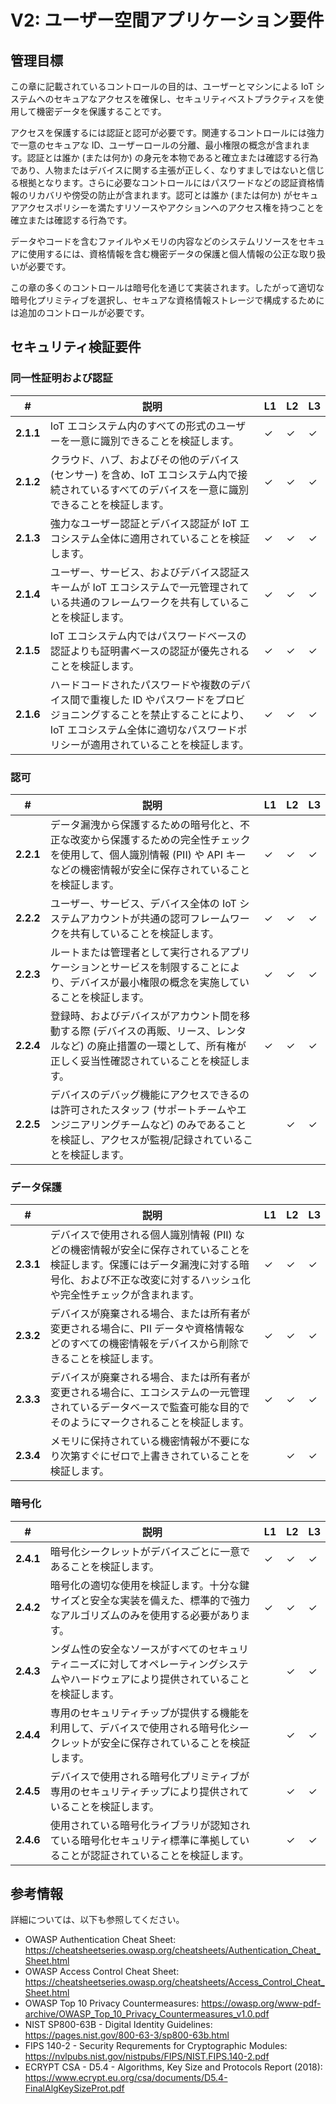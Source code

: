 # V2: ユーザー空間アプリケーション要件

## 管理目標

この章に記載されているコントロールの目的は、ユーザーとマシンによる IoT システムへのセキュアなアクセスを確保し、セキュリティベストプラクティスを使用して機密データを保護することです。

アクセスを保護するには認証と認可が必要です。関連するコントロールには強力で一意のセキュアな ID、ユーザーロールの分離、最小権限の概念が含まれます。認証とは誰か (または何か) の身元を本物であると確立または確認する行為であり、人物またはデバイスに関する主張が正しく、なりすましではないと信じる根拠となります。さらに必要なコントロールにはパスワードなどの認証資格情報のリカバリや傍受の防止が含まれます。認可とは誰か (または何か) がセキュアアクセスポリシーを満たすリソースやアクションへのアクセス権を持つことを確立または確認する行為です。

データやコードを含むファイルやメモリの内容などのシステムリソースをセキュアに使用するには、資格情報を含む機密データの保護と個人情報の公正な取り扱いが必要です。

この章の多くのコントロールは暗号化を通じて実装されます。したがって適切な暗号化プリミティブを選択し、セキュアな資格情報ストレージで構成するためには追加のコントロールが必要です。

## セキュリティ検証要件

### 同一性証明および認証

| # | 説明 | L1 | L2 | L3 |
| --  | ---------------------- | - | - | - |
| **2.1.1** | IoT エコシステム内のすべての形式のユーザーを一意に識別できることを検証します。 | ✓ | ✓ | ✓ |
| **2.1.2** | クラウド、ハブ、およびその他のデバイス (センサー) を含め、IoT エコシステム内で接続されているすべてのデバイスを一意に識別できることを検証します。 | ✓ | ✓ | ✓ |
| **2.1.3** | 強力なユーザー認証とデバイス認証が IoT エコシステム全体に適用されていることを検証します。 | ✓ | ✓ | ✓ |
| **2.1.4** | ユーザー、サービス、およびデバイス認証スキームが IoT エコシステムで一元管理されている共通のフレームワークを共有していることを検証します。 | ✓ | ✓ | ✓ |
| **2.1.5** | IoT エコシステム内ではパスワードベースの認証よりも証明書ベースの認証が優先されることを検証します。 | ✓ | ✓ | ✓ |
| **2.1.6** | ハードコードされたパスワードや複数のデバイス間で重複した ID やパスワードをプロビジョニングすることを禁止することにより、IoT エコシステム全体に適切なパスワードポリシーが適用されていることを検証します。 | ✓ | ✓ | ✓ |


### 認可

| # | 説明 | L1 | L2 | L3 |
| --  | ---------------------- | - | - | - |
| **2.2.1** | データ漏洩から保護するための暗号化と、不正な改変から保護するための完全性チェックを使用して、個人識別情報 (PII) や API キーなどの機密情報が安全に保存されていることを検証します。 | ✓ | ✓ | ✓ |
| **2.2.2** | ユーザー、サービス、デバイス全体の IoT システムアカウントが共通の認可フレームワークを共有していることを検証します。 | ✓ | ✓ | ✓ |
| **2.2.3** | ルートまたは管理者として実行されるアプリケーションとサービスを制限することにより、デバイスが最小権限の概念を実施していることを検証します。 | ✓ | ✓ | ✓ |
| **2.2.4** | 登録時、およびデバイスがアカウント間を移動する際 (デバイスの再販、リース、レンタルなど) の廃止措置の一環として、所有権が正しく妥当性確認されていることを検証します。 | ✓ | ✓ | ✓ |
| **2.2.5** | デバイスのデバッグ機能にアクセスできるのは許可されたスタッフ (サポートチームやエンジニアリングチームなど) のみであることを検証し、アクセスが監視/記録されていることを検証します。 | | ✓ | ✓ |


### データ保護

| # | 説明 | L1 | L2 | L3 |
| --  | ---------------------- | - | - | - |
| **2.3.1** | デバイスで使用される個人識別情報 (PII) などの機密情報が安全に保存されていることを検証します。保護にはデータ漏洩に対する暗号化、および不正な改変に対するハッシュ化や完全性チェックが含まれます。 | ✓ | ✓ | ✓ |
| **2.3.2** | デバイスが廃棄される場合、または所有者が変更される場合に、PII データや資格情報などのすべての機密情報をデバイスから削除できることを検証します。 | ✓ | ✓ | ✓ |
| **2.3.3** | デバイスが廃棄される場合、または所有者が変更される場合に、エコシステムの一元管理されているデータベースで監査可能な目的でそのようにマークされることを検証します。 | ✓ | ✓ | ✓ |
| **2.3.4** | メモリに保持されている機密情報が不要になり次第すぐにゼロで上書きされていることを検証します。 | | ✓ | ✓ |


### 暗号化

| # | 説明 | L1 | L2 | L3 |
| --  | ---------------------- | - | - | - |
| **2.4.1** | 暗号化シークレットがデバイスごとに一意であることを検証します。 | ✓ | ✓ | ✓ |
| **2.4.2** | 暗号化の適切な使用を検証します。十分な鍵サイズと安全な実装を備えた、標準的で強力なアルゴリズムのみを使用する必要があります。 | ✓ | ✓ | ✓ |
| **2.4.3** | ンダム性の安全なソースがすべてのセキュリティニーズに対してオペレーティングシステムやハードウェアにより提供されていることを検証します。 | | ✓ | ✓ |
| **2.4.4** | 専用のセキュリティチップが提供する機能を利用して、デバイスで使用される暗号化シークレットが安全に保存されていることを検証します。 | | ✓ | ✓ |
| **2.4.5** | デバイスで使用される暗号化プリミティブが専用のセキュリティチップにより提供されていることを検証します。 | | ✓ | ✓ |
| **2.4.6** | 使用されている暗号化ライブラリが認知されている暗号化セキュリティ標準に準拠していることが認証されていることを検証します。 | | ✓ | ✓ |

## 参考情報
詳細については、以下も参照してください。

- OWASP Authentication Cheat Sheet: <https://cheatsheetseries.owasp.org/cheatsheets/Authentication_Cheat_Sheet.html>
- OWASP Access Control Cheat Sheet: <https://cheatsheetseries.owasp.org/cheatsheets/Access_Control_Cheat_Sheet.html>
- OWASP Top 10 Privacy Countermeasures: <https://owasp.org/www-pdf-archive/OWASP_Top_10_Privacy_Countermeasures_v1.0.pdf>
- NIST SP800-63B - Digital Identity Guidelines: <https://pages.nist.gov/800-63-3/sp800-63b.html>
- FIPS 140-2 - Security Requrements for Cryptographic Modules: <https://nvlpubs.nist.gov/nistpubs/FIPS/NIST.FIPS.140-2.pdf>
- ECRYPT CSA - D5.4 - Algorithms, Key Size and Protocols Report (2018): <https://www.ecrypt.eu.org/csa/documents/D5.4-FinalAlgKeySizeProt.pdf>
